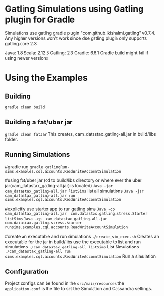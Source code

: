 Gatling Simulations using Gatling plugin for Gradle  
=============================================
Simulations use gatling gradle plugin "com.github.lkishalmi.gatling" v0.7.4. 
Any higher versions won't work since dse gatling plugin only supports gatling.core 2.3

Java: 1.8
Scala: 2.12.8
Gatling: 2.3
Gradle: 6.6.1   Gradle build might fail if using newer versions


# Using the Examples

## Building
`gradle clean build`

## Building a fat/uber jar
`gradle clean fatJar`  This creates, cam_datastax_gatling-all.jar in build/libs folder.


## Running Simulations
#gradle run
`gradle gatlingRun-sims.examples.cql.accounts.ReadWriteAccountSimulation`

#using fat/uber jar
(cd to build/libs directory or where ever the uber jar(cam_datastax_gatling-all.jar) is located)
`Java -jar  cam_datastax_gatling-all.jar listSims`   list all simulations
`Java -jar  cam_datastax_gatling-all.jar run sims.examples.cql.accounts.ReadWriteAccountSimulation`

#explicitly use starter app to run gatling sims
`Java -cp  cam_datastax_gatling-all.jar  com.datastax.gatling.stress.Starter listSims`
`Java -cp  cam_datastax_gatling-all.jar  com.datastax.gatling.stress.Starter runsims.examples.cql.accounts.ReadWriteAccountSimulation`

#create an executable and run simulations
`./create_sim_exec.sh`    Creates an executable for the jar in build/libs
use the executable to list and run simulations
`./cam_datastax_gatling-all listSims`  List Simulations
`./cam_datastax_gatling-all run sims.examples.cql.accounts.ReadWriteAccountSimulation`  Run a simulation

## Configuration
Project configs can be found in the `src/main/resources` the `application.conf` is the file to set the Simulation and Cassandra settings.

